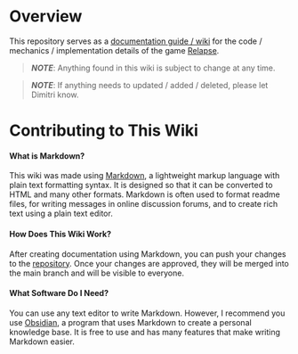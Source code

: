 
# Overview

This repository serves as a [documentation guide / wiki](<./Documentation/Documentation.md>) for the code / mechanics / implementation details of the game [Relapse](https://github.com/aidenr2023/Relapse).

> ***NOTE***: Anything found in this wiki is subject to change at any time.

> ***NOTE***: If anything needs to updated / added / deleted, please let Dimitri know.

# Contributing to This Wiki

#### What is Markdown?

This wiki was made using [Markdown](https://www.markdownguide.org/), a lightweight markup language with plain text formatting syntax. It is designed so that it can be converted to HTML and many other formats. Markdown is often used to format readme files, for writing messages in online discussion forums, and to create rich text using a plain text editor.

#### How Does This Wiki Work?

After creating documentation using Markdown, you can push your changes to the [repository](). Once your changes are approved, they will be merged into the main branch and will be visible to everyone.


#### What Software Do I Need?

You can use any text editor to write Markdown. However, I recommend you use [Obsidian](https://obsidian.md/), a program that uses Markdown to create a personal knowledge base. It is free to use and has many features that make writing Markdown easier.
